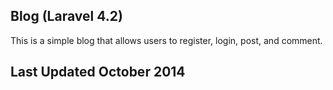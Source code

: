 ## Blog (Laravel 4.2)

This is a simple blog that allows users to register, login, post, and comment.

## Last Updated October 2014
